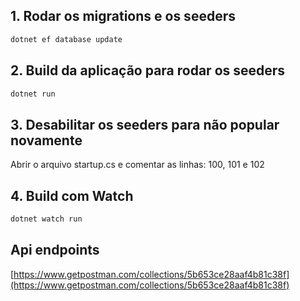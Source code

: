 ## 1. Rodar os migrations e os seeders
```csharp
dotnet ef database update
```

## 2. Build da aplicação para rodar os seeders
``` csharp
dotnet run
```

## 3. Desabilitar os seeders para não popular novamente
Abrir o arquivo startup.cs e comentar as linhas: 100, 101 e 102


## 4. Build com Watch
```csharp
dotnet watch run
```

## Api endpoints
[https://www.getpostman.com/collections/5b653ce28aaf4b81c38f](https://www.getpostman.com/collections/5b653ce28aaf4b81c38f)